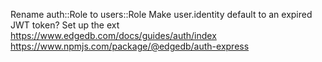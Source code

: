 Rename auth::Role to users::Role
Make user.identity default to an expired JWT token?
Set up the ext https://www.edgedb.com/docs/guides/auth/index
https://www.npmjs.com/package/@edgedb/auth-express